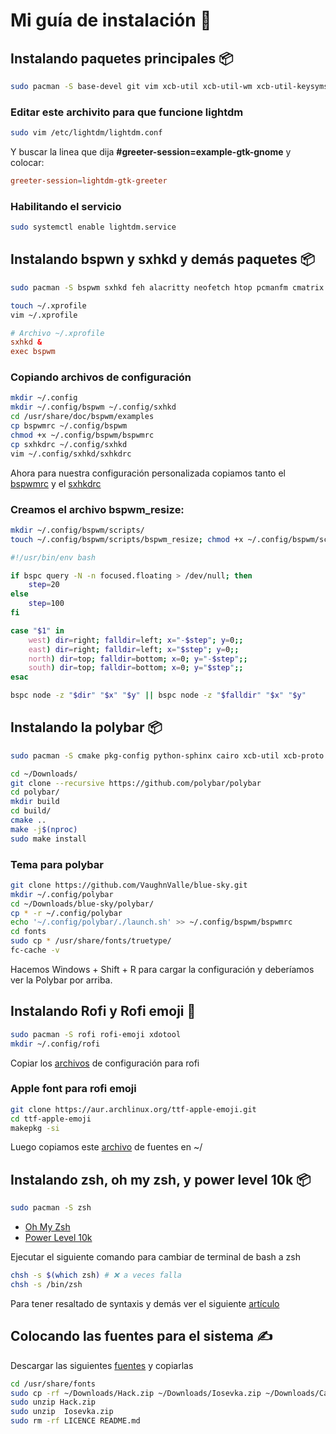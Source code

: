 # Mi guía de instalación 🚀

## Instalando paquetes principales 📦

```bash
sudo pacman -S base-devel git vim xcb-util xcb-util-wm xcb-util-keysyms xcb-util-xinerama alsa-lib xcb-util-test xcb-util-shape lightdm lightdm-gtk-greeter
```

### Editar este archivito para que funcione lightdm

```bash
sudo vim /etc/lightdm/lightdm.conf
```

Y buscar la linea que dija **#greeter-session=example-gtk-gnome** y colocar:

```conf
greeter-session=lightdm-gtk-greeter
```

### Habilitando el servicio

```bash
sudo systemctl enable lightdm.service
```

## Instalando bspwn y sxhkd y demás paquetes 📦

```bash
sudo pacman -S bspwm sxhkd feh alacritty neofetch htop pcmanfm cmatrix xarchiver figlet firejail unrar zip unzip tmux
```

```bash
touch ~/.xprofile
vim ~/.xprofile
```

```conf
# Archivo ~/.xprofile
sxhkd &
exec bspwm
```

### Copiando archivos de configuración

```bash
mkdir ~/.config
mkdir ~/.config/bspwm ~/.config/sxhkd
cd /usr/share/doc/bspwm/examples
cp bspwmrc ~/.config/bspwm
chmod +x ~/.config/bspwm/bspwmrc
cp sxhkdrc ~/.config/sxhkd
vim ~/.config/sxhkd/sxhkdrc
```

Ahora para nuestra configuración personalizada copiamos tanto el [bspwmrc](https://www.google.com) y el [sxhkdrc](https://www.google.com)


### Creamos el archivo bspwm_resize:

```bash
mkdir ~/.config/bspwm/scripts/
touch ~/.config/bspwm/scripts/bspwm_resize; chmod +x ~/.config/bspwm/scripts/bspwm_resize
```

```bash
#!/usr/bin/env bash

if bspc query -N -n focused.floating > /dev/null; then
	step=20
else
	step=100
fi

case "$1" in
	west) dir=right; falldir=left; x="-$step"; y=0;;
	east) dir=right; falldir=left; x="$step"; y=0;;
	north) dir=top; falldir=bottom; x=0; y="-$step";;
	south) dir=top; falldir=bottom; x=0; y="$step";;
esac

bspc node -z "$dir" "$x" "$y" || bspc node -z "$falldir" "$x" "$y"
```



## Instalando la polybar 📦

```bash
sudo pacman -S cmake pkg-config python-sphinx cairo xcb-util xcb-proto xcb-util-image xcb-util-wm xcb-util-keysyms xcb-util-cursor alsa-lib pulseaudio jsoncpp libmpdclient curl libnl
```

```bash
cd ~/Downloads/
git clone --recursive https://github.com/polybar/polybar
cd polybar/
mkdir build
cd build/
cmake ..
make -j$(nproc)
sudo make install
```

### Tema para polybar
```bash
git clone https://github.com/VaughnValle/blue-sky.git
mkdir ~/.config/polybar
cd ~/Downloads/blue-sky/polybar/
cp * -r ~/.config/polybar
echo '~/.config/polybar/./launch.sh' >> ~/.config/bspwm/bspwmrc
cd fonts
sudo cp * /usr/share/fonts/truetype/
fc-cache -v
```

Hacemos Windows + Shift + R para cargar la configuración y deberíamos ver la Polybar por arriba.


## Instalando Rofi y Rofi emoji 🚀

```bash
sudo pacman -S rofi rofi-emoji xdotool
mkdir ~/.config/rofi
```

Copiar los [archivos](https://www.google.com) de configuración para rofi

### Apple font para rofi emoji

```bash
git clone https://aur.archlinux.org/ttf-apple-emoji.git
cd ttf-apple-emoji
makepkg -si
```

Luego copiamos este [archivo](https://www.google.com) de fuentes en ~/


## Instalando zsh, oh my zsh, y power level 10k 📦

```bash
sudo pacman -S zsh
```

- [Oh My Zsh](https://github.com/ohmyzsh/ohmyzsh)
- [Power Level 10k](https://github.com/romkatv/powerlevel10k)

Ejecutar el siguiente comando para cambiar de terminal de bash a zsh

```bash
chsh -s $(which zsh) # ❌ a veces falla
chsh -s /bin/zsh
```

Para tener resaltado de syntaxis y demás ver el siguiente [artículo](https://gist.github.com/minhanhhere/4a124522b2931dd47fa0aed56ad9843e)


## Colocando las fuentes para el sistema ✍️

Descargar las siguientes [fuentes](www.google.com) y copiarlas

```bash
cd /usr/share/fonts
sudo cp -rf ~/Downloads/Hack.zip ~/Downloads/Iosevka.zip ~/Downloads/CascadiaCodePL.ttf .
sudo unzip Hack.zip
sudo unzip  Iosevka.zip
sudo rm -rf LICENCE README.md
```